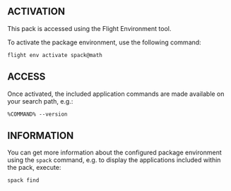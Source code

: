 ## ACTIVATION

This pack is accessed using the Flight Environment tool.

To activate the package environment, use the following command:

```
flight env activate spack@math
```

## ACCESS

Once activated, the included application commands are made available on your search path, e.g.:

```
%COMMAND% --version
```

## INFORMATION

You can get more information about the configured package environment using the `spack` command, e.g. to display the applications included within the pack, execute:

```
spack find
```
